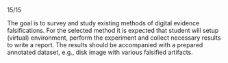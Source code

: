 15/15

The goal is to survey and study existing methods of digital evidence falsifications. For the selected method it is expected that student will setup (virtual) environment, perform the experiment and collect necessary results to write a report. The results should be accompanied with a prepared annotated dataset, e.g., disk image with various falsified artifacts.